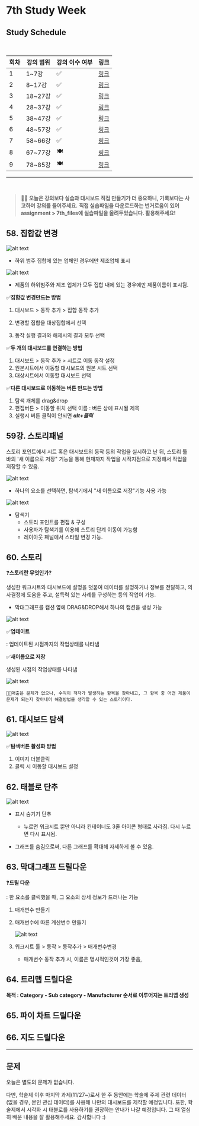 # 7th Study Week

## Study Schedule
<br>

| 회차 | 강의 범위   | 강의 이수 여부 | 링크                                                                                                     |
|------|-------------|----------------|--------------------------------------------------------------------------------------------------------|
| 1    | 1~7강       | ✅              | [링크](https://www.youtube.com/watch?v=AXkaUrJs-Ko&list=PL87tgIIryGsa5vdz6MsaOEF8PK-YqK3fz&index=84)    |
| 2    | 8~17강      | ✅              | [링크](https://www.youtube.com/watch?v=AXkaUrJs-Ko&list=PL87tgIIryGsa5vdz6MsaOEF8PK-YqK3fz&index=75)    |
| 3    | 18~27강     | ✅              | [링크](https://www.youtube.com/watch?v=AXkaUrJs-Ko&list=PL87tgIIryGsa5vdz6MsaOEF8PK-YqK3fz&index=65)    |
| 4    | 28~37강     | ✅              | [링크](https://www.youtube.com/watch?v=e6J0Ljd6h44&list=PL87tgIIryGsa5vdz6MsaOEF8PK-YqK3fz&index=55)    |
| 5    | 38~47강     | ✅              | [링크](https://www.youtube.com/watch?v=AXkaUrJs-Ko&list=PL87tgIIryGsa5vdz6MsaOEF8PK-YqK3fz&index=45)    |
| 6    | 48~57강     | ✅              | [링크](https://www.youtube.com/watch?v=AXkaUrJs-Ko&list=PL87tgIIryGsa5vdz6MsaOEF8PK-YqK3fz&index=35)    |
| 7    | 58~66강     | ✅             | [링크](https://www.youtube.com/watch?v=AXkaUrJs-Ko&list=PL87tgIIryGsa5vdz6MsaOEF8PK-YqK3fz&index=25)    |
| 8    | 67~77강     | 🍽️             | [링크](https://www.youtube.com/watch?v=AXkaUrJs-Ko&list=PL87tgIIryGsa5vdz6MsaOEF8PK-YqK3fz&index=15)    |
| 9    | 78~85강     | 🍽️             | [링크](https://www.youtube.com/watch?v=AXkaUrJs-Ko&list=PL87tgIIryGsa5vdz6MsaOEF8PK-YqK3fz&index=5)     |
---

<br/>

> **🧞‍♀️ 오늘은 강의보다 실습과 대시보드 직접 만들기가 더 중요하니, 기록보다는 사고하며 강의를 들어주세요.**
> **직접 실습파일을 다운로드하는 번거로움이 있어 assignment > 7th_files에 실습파일을 올려두었습니다. 활용해주세요!**


## 58. 집합값 변경

![alt text](../image/7주차/58-1.png)

- 하위 범주 집합에 있는 업체인 경우에만 제조업체 표시

![alt text](../image/7주차/58-2.png)

- 제품의 하위범주와 제조 업체가 모두 집합 내에 있는 경우에만 제품이름이 표시됨.

✅**집합값 변경만드는 방법**
1. 대시보드 > 동작 추가 > 집합 동작 추가

2. 변경할 집합을 대상집합에서 선택

3. 동작 실행 결과와 해제시의 결과 모두 선택

✅**두 개의 대시보드를 연결하는 방법**
1. 대시보드 > 동작 추가 > 시트로 이동 동작 설정
2. 원본시트에서 이동할 대시보드의 원본 시트 선택
3. 대상시트에서 이동할 대시보드 선택

✅**다른 대시보드로 이동하는 버튼 만드는 방법**
1. 탐색 개체를 drag&drop
2. 편집버튼 > 이동할 위치 선택
    이름 : 버튼 상에 표시될 제목
3. 실행시 버튼 클릭이 안되면 ***alt+클릭***



## 59강. 스토리패널

스토리 포인트에서 시트 혹은 대시보드의 동작 등의 작업을 실시하고 난 뒤, 스토리 툴 바의 '새 이름으로 저장" 기능을 통해 현재까지 작업을 시작지점으로 지정해서 작업을 저장할 수 있음.


![alt text](../image/7주차/59-1.png)

- 하나의 요소를 선택하면, 탐색기에서 "새 이름으로 저장"기능 사용 가능

![alt text](../image/7주차/59-2.png)

- 탐색기
    - 스토리 포인트를 편집 & 구성
    - 사용자가 탐색기를 이용해 스토리 단계 이동이 가능함
    - 레이아웃 패널에서 스타일 변경 가능.

## 60. 스토리

❓**스토리란 무엇인가?**

생성한 워크시트와 대시보드에 설명을 덧붙여 데이터를 설명하거나 정보를 전달하고, 의사결정에 도움을 주고, 설득력 있는 사례를 구성하는 등의 작업이 가능.

- 막대그래프를 캡션 옆에 DRAG&DROP해서 하나의 캡션을 생성 가능

![alt text](../image/7주차/60-1.png)

✅**업데이트**

: 업데이트된 시점까지의 작업상태를 나타냄

✅**새이름으로 저장**

생성된 시점의 작업상태를 나타냄

![alt text](../image/7주차/60-2.png)

```
👧🏻매출은 문제가 없으나, 수익이 적자가 발생하는 항목을 찾아내고, 그 항목 중 어떤 제품이 문제가 되는지 찾아내어 해결방법을 생각할 수 있는 스토리이다.
```



## 61. 대시보드 탐색

![alt text](../image/7주차/61-1.png)

✅**탐색버튼 활성화 방법**
1. 이미지 더블클릭
2. 클릭 시 이동할 대시보드 설정


## 62. 태블로 단추

![alt text](../image/7주차/62-1.png)

- 표시 숨기기 단추
    - 누르면 워크시트 뿐만 아니라 컨테이너도 3줄 아이콘 형태로 사라짐. 다시 누르면 다시 표시됨.

- 그래프를 숨김으로써, 다른 그래프를 확대해 자세하게 볼 수 있음.

## 63. 막대그래프 드릴다운

❓**드릴 다운**

: 한 요소를 클릭했을 때, 그 요소의 상세 정보가 드러나는 기능 

1. 매개변수 만들기

2. 매개변수에 따른 계산변수 만들기

    ![alt text](../image/7주차/63-1.png)


3. 워크시트 툴 > 동작 > 동작추가 > 매개변수변경
    - 매개변수 동작 추가 시, 이름은 명시적인것이 가장 좋음, 


## 64. 트리맵 드릴다운

**목적 : Category - Sub category - Manufacturer 순서로 이루어지는 트리맵 생성**




## 65. 파이 차트 드릴다운

<!-- 파일 차트 드릴다운에 대해 알게 된 점을 적어주세요 -->

## 66. 지도 드릴다운

<!-- 지도 드릴다운에 대해 알게 된 점을 적어주세요 -->

---

## 문제

오늘은 별도의 문제가 없습니다.

다만, 학술제 이후 마지막 과제(11/27~)로서 한 주 동안에는 학술제 주제 관련 데이터(없을 경우, 본인 관심 데이터)를 사용해 나만의 대시보드를 제작할 예정입니다. 또한, 학술제에서 시각화 시 태블로를 사용하기를 권장하는 안내가 나갈 예정입니다.
그 때 열심히 배운 내용을 잘 활용해주세요. 감사합니다 :)